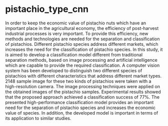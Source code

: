 # pistachio_type_cnn
 In order to keep the economic value of pistachio nuts which have an important place in the agricultural economy, the efficiency of post-harvest industrial processes is very important. To provide this efficiency, new methods and technologies are needed for the separation and classification of pistachios. Different pistachio species address different markets, which increases the need for the classification of pistachio species. In this study, it is aimed to develop a classification model different from traditional separation methods, based on image processing and artificial intelligence which are capable to provide the required classification. A computer vision system has been developed to distinguish two different species of pistachios with different characteristics that address different market types. 2148 sample image for these two kinds of pistachios were taken with a high-resolution camera. The image processing techniques were applied on the obtained images of the pistachio samples. Experimental results showed that the proposed approach achieved a classification success of 77%. The presented high-performance classification model provides an important need for the separation of pistachio species and increases the economic value of species. In addition, the developed model is important in terms of its application to similar studies.
